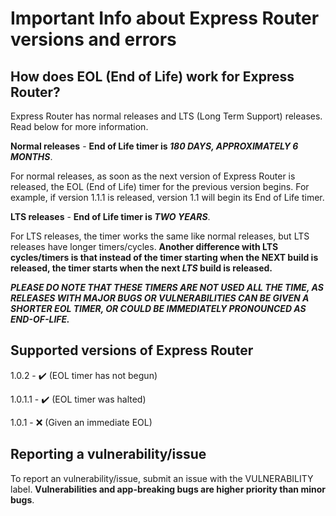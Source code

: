 Important Info about Express Router versions and errors
======

## How does EOL (End of Life) work for Express Router?
Express Router has normal releases and LTS (Long Term Support) releases. Read below for more information.

**Normal releases** - **End of Life timer is *180 DAYS, APPROXIMATELY 6 MONTHS***.

For normal releases, as soon as the next version of Express Router is released, the EOL (End of Life) timer for the previous version begins. For example, if version 1.1.1 is released, version 1.1 will begin its End of Life timer.

**LTS releases** - **End of Life timer is *TWO YEARS***.

For LTS releases, the timer works the same like normal releases, but LTS releases have longer timers/cycles. **Another difference with LTS cycles/timers is that instead of the timer starting when the NEXT build is released, the timer starts when the next *LTS* build is released.**


***PLEASE DO NOTE THAT THESE TIMERS ARE NOT USED ALL THE TIME, AS RELEASES WITH MAJOR BUGS OR VULNERABILITIES CAN BE GIVEN A SHORTER EOL TIMER, OR COULD BE IMMEDIATELY PRONOUNCED AS END-OF-LIFE.***

## Supported versions of Express Router

1.0.2 - :heavy_check_mark: (EOL timer has not begun)

1.0.1.1 - :heavy_check_mark: (EOL timer was halted)

1.0.1 - :x: (Given an immediate EOL)

## Reporting a vulnerability/issue
To report an vulnerability/issue, submit an issue with the VULNERABILITY label. **Vulnerabilities and app-breaking bugs are higher priority than minor bugs**.
